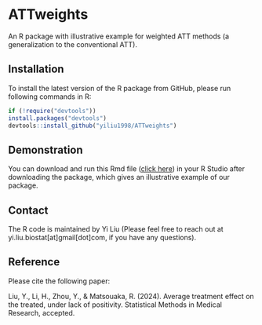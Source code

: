# ATTweights
An R package with illustrative example for weighted ATT methods (a generalization to the conventional ATT). 

## Installation
To install the latest version of the R package from GitHub, please run following commands in R:

```r
if (!require("devtools"))
install.packages("devtools")
devtools::install_github("yiliu1998/ATTweights")
```

## Demonstration
You can download and run this Rmd file ([click here](https://github.com/yiliu1998/ATTweights/tree/main/vignettes)) in your R Studio after downloading the package, which gives an illustrative example of our package.  

## Contact 
The R code is maintained by Yi Liu (Please feel free to reach out at yi.liu.biostat[at]gmail[dot]com, if you have any questions). 

## Reference
Please cite the following paper:

Liu, Y., Li, H., Zhou, Y., & Matsouaka, R. (2024). Average treatment effect on the treated, under lack of positivity. Statistical Methods in Medical Research, accepted. 
